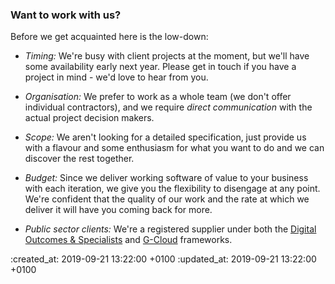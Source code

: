 <div id="working-together" markdown="1">

### Want to work with us?

Before we get acquainted here is the low-down:

* *Timing:* We're busy with client projects at the moment, but we'll have some availability early next year. Please get in touch if you have a project in mind - we'd love to hear from you.

* *Organisation:* We prefer to work as a whole team (we don't offer individual contractors), and we require <em>direct communication</em> with the actual project decision makers.

* *Scope:* We aren't looking for a detailed specification, just provide us with a flavour and some enthusiasm for what you want to do and we can discover the rest together.

* *Budget:* Since we deliver working software of value to your business with each iteration, we give you the flexibility to disengage at any point. We're confident that the quality of our work and the rate at which we deliver it will have you coming back for more.

* *Public sector clients:* We're a registered supplier under both the [Digital Outcomes & Specialists](https://www.digitalmarketplace.service.gov.uk/) and [G-Cloud](https://www.digitalmarketplace.service.gov.uk/g-cloud/services/170697659311255) frameworks.

</div>

:created_at: 2019-09-21 13:22:00 +0100
:updated_at: 2019-09-21 13:22:00 +0100
